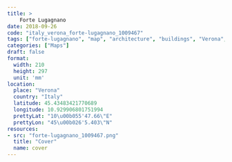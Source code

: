 ```yaml
---
title: > 
    Forte Lugagnano
date: 2018-09-26
code: "italy_verona_forte-lugagnano_1009467"
tags: ["forte-lugagnano", "map", "architecture", "buildings", "Verona", "Italy"]
categories: ["Maps"]
draft: false
format:
  width: 210
  height: 297
  unit: 'mm'
location:
  place: "Verona"
  country: "Italy"
  latitude: 45.43483421770689
  longitude: 10.929906801751994
  prettyLat: "10\u00b055'47.66\"E"
  prettyLon: "45\u00b026'5.403\"N"
resources:
- src: "forte-lugagnano_1009467.png"
  title: "Cover"
  name: cover
---
```

